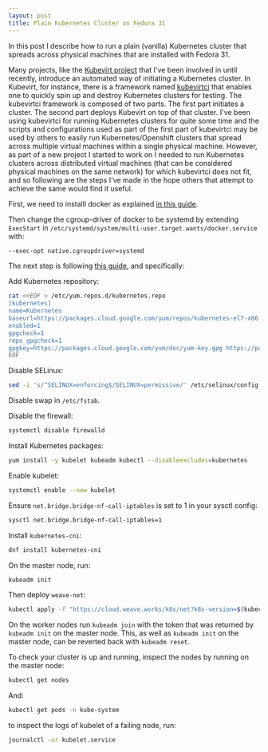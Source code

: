 ```yaml
---
layout: post
title: Plain Kubernetes Cluster on Fedora 31
---
```


In this post I describe how to run a plain (vanilla) Kubernetes cluster that spreads across physical machines that are installed with Fedora 31.  

Many projects, like the [Kubevirt project](https://kubevirt.io/) that I've been involved in until recently, introduce an automated way of initiating a Kubernetes cluster. In Kubevirt, for instance, there is a framework named [kubevirtci](https://github.com/kubevirt/kubevirtci) that enables one to quickly spin up and destroy Kubernetes clusters for testing. The kubevirtci framework is composed of two parts. The first part initiates a cluster. The second part deploys Kubevirt on top of that cluster. I've been using kubevirtci for running Kubernetes clusters for quite some time and the scripts and configurations used as part of the first part of kubevirtci may be used by others to easily run Kubernetes/Openshift clusters that spread across multiple virtual machines within a single physical machine. However, as part of a new project I started to work on I needed to run Kubernetes clusters across distributed virtual machines (that can be considered physical machines on the same network) for which kubevirtci does not fit, and so following are the steps I've made in the hope others that attempt to achieve the same would find it useful.  

First, we need to installl docker as explained [in this guide](https://linuxconfig.org/how-to-install-docker-on-fedora-31).

Then change the cgroup-driver of docker to be systemd by extending `ExecStart` in `/etc/systemd/system/multi-user.target.wants/docker.service` with:
```bash
--exec-opt native.cgroupdriver=systemd
```  

The next step is following [this guide](https://kubernetes.io/docs/setup/production-environment/tools/kubeadm/install-kubeadm/), and specifically:

Add Kubernetes repository:
```bash
cat <<EOF > /etc/yum.repos.d/kubernetes.repo
[kubernetes]
name=Kubernetes
baseurl=https://packages.cloud.google.com/yum/repos/kubernetes-el7-x86_64
enabled=1
gpgcheck=1
repo_gpgcheck=1
gpgkey=https://packages.cloud.google.com/yum/doc/yum-key.gpg https://packages.cloud.google.com/yum/doc/rpm-package-key.gpg
EOF
```

Disable SELinux:  
```bash
sed -i 's/^SELINUX=enforcing$/SELINUX=permissive/' /etc/selinux/config
```  

Disable swap in `/etc/fstab`.

Disable the firewall:
```bash
systemctl disable firewalld
```  

Install Kubernetes packages:
```bash
yum install -y kubelet kubeadm kubectl --disableexcludes=kubernetes
```

Enable kubelet:
```bash
systemctl enable --now kubelet
```

Ensure `net.bridge.bridge-nf-call-iptables` is set to 1 in your sysctl config:
```bash
sysctl net.bridge.bridge-nf-call-iptables=1
```

Install `kubernetes-cni`:
```bash
dnf install kubernetes-cni
```  

On the master node, run:
```bash
kubeadm init
```

Then deploy `weave-net`:
```bash
kubectl apply -f "https://cloud.weave.works/k8s/net?k8s-version=$(kubectl version | base64 | tr -d '\n')&env.IPALLOC_RANGE=10.32.0.0/16"
```

On the worker nodes run `kubeadm join` with the token that was returned by `kubeadm init` on the master node. This, as well as `kubeadm init` on the master node, can be reverted back with `kubeadm reset`.

To check your cluster is up and running, inspect the nodes by running on the master node:
```bash
kubectl get nodes
```

And:  
```bash
kubectl get pods -n kube-system
```

to inspect the logs of kubelet of a failing node, run:
```bash
journalctl -ur kubelet.service
```